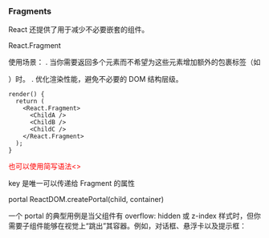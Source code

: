 ### Fragments
React 还提供了用于减少不必要嵌套的组件。

React.Fragment

使用场景：
. 当你需要返回多个元素而不希望为这些元素增加额外的包裹标签（如 <div>）时。
. 优化渲染性能，避免不必要的 DOM 结构层级。

```
render() {
  return (
    <React.Fragment>
      <ChildA />
      <ChildB />
      <ChildC />
    </React.Fragment>
  );
}
```

<p  style="color: red;">也可以使用简写语法<></> </p>

key 是唯一可以传递给 Fragment 的属性

portal
ReactDOM.createPortal(child, container)

一个 portal 的典型用例是当父组件有 overflow: hidden 或 z-index 样式时，但你需要子组件能够在视觉上“跳出”其容器。例如，对话框、悬浮卡以及提示框：
